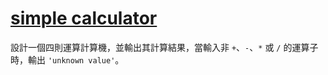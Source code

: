 # [simple calculator](http://www.codewars.com/kata/simple-calculator/)

設計一個四則運算計算機，並輸出其計算結果，當輸入非 `+`、`-`、`*` 或 `/` 的運算子時，輸出 `'unknown value'`。
